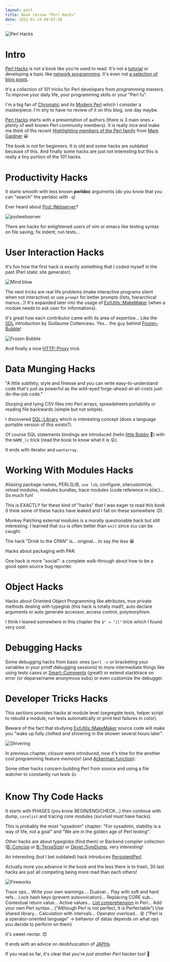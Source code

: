 ```yaml
---
layout: post
title: Book review "Perl Hacks"
date: 2022-01-24 09:07:20
---
```


![Perl Hacks](/assets/images/m4q06jhyy9b6d3eyq0x6.jpg)

# Intro
[Perl Hacks](https://www.oreilly.com/library/view/perl-hacks/0596526741/) is not a book like you're used to read. It's not a [tutorial](https://www.oreilly.com/library/view/learning-perl-8th/9781492094944/) or developing a topic like [network programming](https://www.oreilly.com/library/view/network-programming-with/0201615711/). It's even not [a selection of blog posts](https://perlschool.com/books/the-best-of-perl-hacks/).

It's a collection of 101 tricks for Perl developers from *programming masters*. To improve your daily life, your programming skills or your "Perl fu".

I'm a big fan of [Chromatic](https://en.wikipedia.org/wiki/Chromatic_(programmer)) and its [Modern Perl](http://modernperlbooks.com/) which I consider a masterpiece. I'm shy to have no review of it on this blog, one day maybe.

[Perl Hacks](https://www.oreilly.com/library/view/perl-hacks/0596526741/) starts with a presentation of authors (there is 3 main ones + plenty of well known Perl community members). It is really nice and make me think of the recent [Highlighting members of the Perl family](https://dev.to/mjgardner/highlighting-members-of-the-perl-family-1kgi) from [Mark Gardner](https://dev.to/mjgardner) :grinning:

The book is not for beginners. It is old and some hacks are outdated because of this. And finally some hacks are just not interesting but this is really a tiny portion of the 101 hacks.

# Productivity Hacks
It starts smooth with less known **perldoc** arguments (do you know that you can "search" the perldoc with `-q`)

Ever heard about [Pod::Webserver](https://metacpan.org/pod/Pod::Webserver)?

![podwebserver](/assets/images/fa5d7882efofx66qby6x.png)

There are hacks for enlightened users of vim or emacs like testing syntax on file saving, fix indent, run tests...

# User Interaction Hacks
It's fun how the first hack is exactly something that I coded myself in the past (Perl static site generator).

![Mind blow](/assets/images/blow-mind-mind-blown.gif)

The next tricks are real life problems (make interactive programs silent when not interactive) or use `prompt` for better prompts (lists, hierarchical menus...)! It's expanded later into the usage of [ExtUtils::MakeMaker](https://metacpan.org/pod/ExtUtils::MakeMaker) (when a module needs to ask user for informations).

It's great how each contributor came with its area of expertise... Like the [SDL](https://www.libsdl.org/) introduction by Guillaume Cottenceau. Yes... the guy behind [Frozen-Bubble](http://www.frozen-bubble.org/)!

![Frozen Bubble](/assets/images/5k8gm1ajabinwhq1tsw5.png)

And finally a nice [HTTP::Proxy](https://metacpan.org/pod/HTTP::Proxy) trick.

# Data Munging Hacks
"A little subtlety, style and finesse and you can write easy-to-understand code that's just as powerful as the wild-eyed forge-ahead-at-all-costs just-do-the-job code."

Slurping and tying CSV files into Perl arrays, spreadsheets portability or reading file backwards (simple but not simple).

I discovered [SQL::Library](https://metacpan.org/pod/SQL::Library) which is interesting concept (does a language portable version of this exists?). 

Of course SQL statements bindings are introduced (hello [little Bobby](https://bobby-tables.com/) :wave:) with the `NAME_lc` trick (read the book to know what it is :stuck_out_tongue_winking_eye:).

It ends with iterator and `wantarray`.

# Working With Modules Hacks
Aliasing package names, PERL5LIB, `use lib`, configure, sitecustomize, reload modules, modules bundles, trace modules (code reference in `@INC`)... So much fun!

This is EXACTLY for these kind of "hacks" that I was eager to read this book (I think some of these hacks have leaked and I fall on these somewhere :D).

Monkey Patching external modules is a morally questionable hack but still interesting. I learned that `die` is often better than `exit` since `die` can be caught.

The hack "Drink to the CPAN" is... original... to say the less :grin:

Hacks about packaging with PAR.

One hack is more "social": a complete walk-through about how to be a good open source bug reporter.

# Object Hacks
Hacks about Oriented Object Programming like attributes, true private methods dealing with typeglob (this hack is totally mad!), auto declare arguments or auto generate accessor, access control, polymorphism.

I think I leaned somewhere in this chapter the `$" = "]["` trick which I found very cool.

# Debugging Hacks
Some debugging hacks from basic ones (`perl -c` or bracketing your variables in your printf debugging sessions) to more intermediate things like using tests cases or [Smart::Comments](https://metacpan.org/pod/Smart::Comments) (great!) or extend stacktrace on error (or deparse/name anonymous subs) or even customize the debugger.

# Developer Tricks Hacks
This sections provides hacks at module level (segregate tests, helper script to rebuild a module, run tests automatically or print test failures in color).

Beware of the fact that studying [ExtUtils::MakeMaker](https://metacpan.org/pod/ExtUtils::MakeMaker) source code will make you "wake up fully clothed and shivering in the shower several hours later".

![Shivering](https://media1.giphy.com/media/xT0xeHkthod39vab0k/giphy.gif?cid=ecf05e472k2phd1y0e0cg4bwwc28dm8ln9znist60nuer9dn&rid=giphy.gif&ct=g)

In previous chapter, *closure* were introduced, now it's time for the another cool programming feature *memoize*! (and [Ackerman function](https://en.wikipedia.org/wiki/Ackermann_function)).

Some other hacks concern building Perl from source and using a file watcher to constantly run tests :+1:

# Know Thy Code Hacks
It starts with PHASES (you know BEGIN/END/CHECK...) then continue with dump, `corelist` and tracing core modules (*survival* must have hacks).

This is probably the most "sysadmin" chapter:
"For sysadmin, stability is a way of life, not a goal" and "We are in the golden age of Perl testing".


Other hacks are about typeglobs (find them) or Backend compiler collection ([B::Concise](https://metacpan.org/pod/B::Concise) or [B::TerseSize](https://metacpan.org/pod/B::TerseSize)) or [Devel::SymDump](https://metacpan.org/pod/Devel::Symdump), very interesting!

An interesting (but I bet outdated) hack introduces [PersistentPerl](https://metacpan.org/pod/PersistentPerl).

Actually more you advance in the book and the less there is to trash, 30 last hacks are just all competing being more mad than each others!

![Fireworks](https://media3.giphy.com/media/VkoJ9yd1VOePal8KyY/giphy.gif?cid=ecf05e47irm0zv09i28l1zmdp30z6wb57holgeed2gaz46jj&rid=giphy.gif&ct=g)

Trace ops...
Write your own warnings....
Dualvar...
Play with soft and hard refs...
Lock hash keys (prevent autovivication)...
Replacing CORE sub...
Contextual return value...
Active values...
[List comprehension](https://docs.python.org/3/tutorial/datastructures.html#list-comprehensions) in Perl...
Add your own Perl syntax... ("Although Perl is not perfect, it is Perfectable")
Use shared library...
Calculation with intervals...
Operator overload... :dizzy_face: ("Perl is a operator-oriented language" -> behavior of datas depends on what ops you decide to perform on them)

It's sweet nectar. :heart_eyes:

It ends with an advice on deobfuscation of [JAPHs](https://en.wiktionary.org/wiki/JAPH#English)

If you read so far, it's clear that you're *just another Perl hacker* too! :camel:




